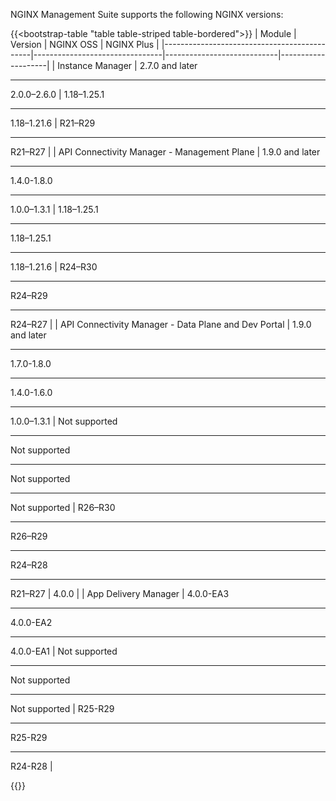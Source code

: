 NGINX Management Suite supports the following NGINX versions:

{{<bootstrap-table "table table-striped table-bordered">}}
| Module                                      | Version                        | NGINX OSS                  | NGINX Plus         |
|---------------------------------------------|--------------------------------|----------------------------|--------------------|
| Instance Manager                            | 2.7.0 and later<hr>2.0.0–2.6.0 | 1.18–1.25.1<hr>1.18–1.21.6 | R21–R29<hr>R21–R27 |
| API Connectivity Manager - Management Plane | 1.9.0 and later<hr>1.4.0-1.8.0<hr>1.0.0–1.3.1 | 1.18–1.25.1<hr>1.18–1.25.1<hr>1.18–1.21.6 | R24–R30<hr>R24–R29<hr>R24–R27 |
| API Connectivity Manager - Data Plane and Dev Portal | 1.9.0 and later<hr>1.7.0-1.8.0<hr>1.4.0-1.6.0<hr>1.0.0–1.3.1 | <i class="fa-solid fa-ban" style="color: red"></i> Not supported<hr><i class="fa-solid fa-ban" style="color: red"></i> Not supported<hr><i class="fa-solid fa-ban" style="color: red"></i> Not supported<hr><i class="fa-solid fa-ban" style="color: red"></i> Not supported | R26–R30<hr>R26–R29<hr>R24–R28<hr>R21–R27 | 4.0.0 | 
| App Delivery Manager   | 4.0.0-EA3<hr>4.0.0-EA2<hr>4.0.0-EA1        |  <i class="fa-solid fa-ban" style="color: red"></i> Not supported<hr><i class="fa-solid fa-ban" style="color: red"></i> Not supported<hr><i class="fa-solid fa-ban" style="color: red"></i> Not supported                              | R25-R29<hr>R25-R29<hr>R24-R28 |


{{</bootstrap-table>}}

<!-- Do not remove. Keep this code at the bottom of the include -->
<!-- DOCS-1075 -->
